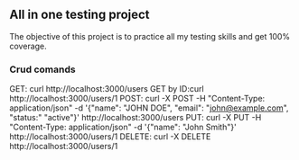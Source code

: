 ## All in one testing project

The objective of this project is to practice all my testing skills and get 100% coverage.


### Crud comands

GET: curl http://localhost:3000/users
GET by ID:curl http://localhost:3000/users/1
POST: curl -X POST -H "Content-Type: application/json" -d '{"name": "JOHN DOE", "email": "john@example.com", "status:" "active"}' http://localhost:3000/users
PUT: curl -X PUT -H "Content-Type: application/json" -d '{"name": "John Smith"}' http://localhost:3000/users/1
DELETE: curl -X DELETE http://localhost:3000/users/1

